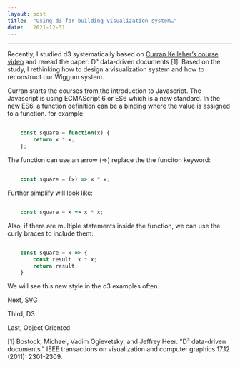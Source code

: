 ```yaml
---
layout:	post
title:	"Using d3 for building visualization system…"
date:	2021-12-31
---
```






---

Recently, I studied d3 systematically based on [Curran Kelleher’s course video](https://www.youtube.com/watch?v=4e3NF8ez95w&list=PL9yYRbwpkykvOXrZumtZWbuaXWHvjD8gi) and reread the paper: D³ data-driven documents [1]. Based on the study, I rethinking how to design a visualization system and how to reconstruct our Wiggum system.  

Curran starts the courses from the introduction to Javascript. The Javascript is using ECMAScript 6 or ES6 which is a new standard. In the new ES6, a function definition can be a binding where the value is assigned to a function. for example:
```js

    const square = function(x) {
        return x * x;
    };
```
The function can use an arrow (=>) replace the the funciton keyword:
```js

    const square = (x) => x * x;
```
Further simplify will look like:
```js

    const square = x => x * x;
```
Also, if there are multiple statements inside the function, we can use the curly braces to include them:
```js

    const square = x => {
        const result  x * x;
        return result;
    }
```
We will see this new style in the d3 examples often.

Next, SVG

Third, D3

Last, Object Oriented



[1] Bostock, Michael, Vadim Ogievetsky, and Jeffrey Heer. "D³ data-driven documents." IEEE transactions on visualization and computer graphics 17.12 (2011): 2301-2309.





